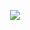 <p align="center">
  <a href="https://skillicons.dev">
    <img src="https://skillicons.dev/icons?i=github,githubactions,docker,arch,aws,azure,cs,dotnet,html,css,angular" />
  </a>
</p>
